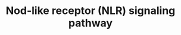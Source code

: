 ---
annotations:
- id: PW:0000817
  parent: signaling pathway
  type: Pathway Ontology
  value: NOD-like receptor signaling pathway
authors:
- MaintBot
- Ddigles
- AlexanderPico
- Eweitz
citedin:
- link: PMC7645421
  title: Unraveling the blood transcriptome after real-life exposure of Wistar-rats
    to PM2.5, PM1 and water-soluble metals in the ambient air (2020)
description: Mammalian cells have evolved a set of specialized pattern recognition-molecules
  (PRMs) to detect conserved molecular motifs present on pathogens known as pathogen-associated-molecular-patterns
  (PAMPs). NLR proteins (alternatively named NBD-LRR or CATERPILLER) represent one
  subclass of PRMs that have recently attracted much attention. Their cytoplasmic
  location differs from the classical PRMs which are mostly membrane spanning receptors
  (such as the Toll-like-receptors (TLRs) or lectins) and accordingly NLRs were proposed
  to be activated mainly by intracellular bacterial pathogens.
last-edited: 2021-05-16
organisms:
- Rattus norvegicus
redirect_from:
- /index.php/Pathway:WP1294
- /instance/WP1294
- /instance/WP1294_r117030
revision: r117030
schema-jsonld:
- '@context': https://schema.org/
  '@id': https://wikipathways.github.io/pathways/WP1294.html
  '@type': Dataset
  creator:
    '@type': Organization
    name: WikiPathways
  description: Mammalian cells have evolved a set of specialized pattern recognition-molecules
    (PRMs) to detect conserved molecular motifs present on pathogens known as pathogen-associated-molecular-patterns
    (PAMPs). NLR proteins (alternatively named NBD-LRR or CATERPILLER) represent one
    subclass of PRMs that have recently attracted much attention. Their cytoplasmic
    location differs from the classical PRMs which are mostly membrane spanning receptors
    (such as the Toll-like-receptors (TLRs) or lectins) and accordingly NLRs were
    proposed to be activated mainly by intracellular bacterial pathogens.
  keywords:
  - Cd40
  - Chuk
  - ERBB2IP
  - Ephb2
  - Ikbkb
  - Ikbkg
  - Map3k7
  - Mapk8
  - RelA
  license: CC0
  name: Nod-like receptor (NLR) signaling pathway
seo: CreativeWork
title: Nod-like receptor (NLR) signaling pathway
wpid: WP1294
---